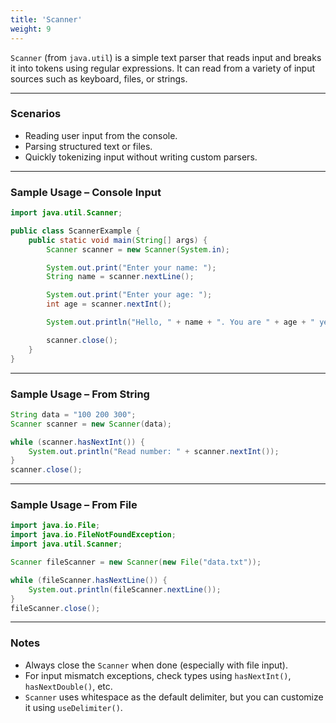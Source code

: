 ```yaml
---
title: 'Scanner'
weight: 9
---
```



`Scanner` (from `java.util`) is a simple text parser that reads input and breaks it into tokens using regular expressions. It can read from a variety of input sources such as keyboard, files, or strings.

---

### Scenarios

- Reading user input from the console.
- Parsing structured text or files.
- Quickly tokenizing input without writing custom parsers.

---

### Sample Usage – Console Input

```java
import java.util.Scanner;

public class ScannerExample {
    public static void main(String[] args) {
        Scanner scanner = new Scanner(System.in);

        System.out.print("Enter your name: ");
        String name = scanner.nextLine();

        System.out.print("Enter your age: ");
        int age = scanner.nextInt();

        System.out.println("Hello, " + name + ". You are " + age + " years old.");

        scanner.close();
    }
}
````

---

### Sample Usage – From String

```java
String data = "100 200 300";
Scanner scanner = new Scanner(data);

while (scanner.hasNextInt()) {
    System.out.println("Read number: " + scanner.nextInt());
}
scanner.close();
```

---

### Sample Usage – From File

```java
import java.io.File;
import java.io.FileNotFoundException;
import java.util.Scanner;

Scanner fileScanner = new Scanner(new File("data.txt"));

while (fileScanner.hasNextLine()) {
    System.out.println(fileScanner.nextLine());
}
fileScanner.close();
```

---

### Notes

* Always close the `Scanner` when done (especially with file input).
* For input mismatch exceptions, check types using `hasNextInt()`, `hasNextDouble()`, etc.
* `Scanner` uses whitespace as the default delimiter, but you can customize it using `useDelimiter()`.

